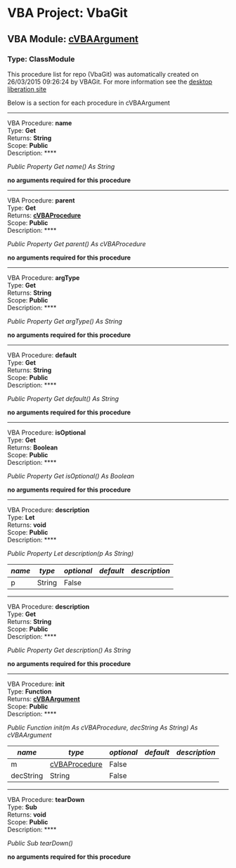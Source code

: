# VBA Project: **VbaGit**
## VBA Module: **[cVBAArgument](/libraries/cVBAArgument.cls "source is here")**
### Type: ClassModule  

This procedure list for repo (VbaGit) was automatically created on 26/03/2015 09:26:24 by VBAGit.
For more information see the [desktop liberation site](http://ramblings.mcpher.com/Home/excelquirks/drivesdk/gettinggithubready "desktop liberation")

Below is a section for each procedure in cVBAArgument

---
VBA Procedure: **name**  
Type: **Get**  
Returns: **String**  
Scope: **Public**  
Description: ****  

*Public Property Get name() As String*  

**no arguments required for this procedure**


---
VBA Procedure: **parent**  
Type: **Get**  
Returns: **[cVBAProcedure](/libraries/cVBAProcedure_cls.md "cVBAProcedure")**  
Scope: **Public**  
Description: ****  

*Public Property Get parent() As cVBAProcedure*  

**no arguments required for this procedure**


---
VBA Procedure: **argType**  
Type: **Get**  
Returns: **String**  
Scope: **Public**  
Description: ****  

*Public Property Get argType() As String*  

**no arguments required for this procedure**


---
VBA Procedure: **default**  
Type: **Get**  
Returns: **String**  
Scope: **Public**  
Description: ****  

*Public Property Get default() As String*  

**no arguments required for this procedure**


---
VBA Procedure: **isOptional**  
Type: **Get**  
Returns: **Boolean**  
Scope: **Public**  
Description: ****  

*Public Property Get isOptional() As Boolean*  

**no arguments required for this procedure**


---
VBA Procedure: **description**  
Type: **Let**  
Returns: **void**  
Scope: **Public**  
Description: ****  

*Public Property Let description(p As String)*  

*name*|*type*|*optional*|*default*|*description*
---|---|---|---|---
p|String|False||


---
VBA Procedure: **description**  
Type: **Get**  
Returns: **String**  
Scope: **Public**  
Description: ****  

*Public Property Get description() As String*  

**no arguments required for this procedure**


---
VBA Procedure: **init**  
Type: **Function**  
Returns: **[cVBAArgument](/libraries/cVBAArgument_cls.md "cVBAArgument")**  
Scope: **Public**  
Description: ****  

*Public Function init(m As cVBAProcedure, decString As String) As cVBAArgument*  

*name*|*type*|*optional*|*default*|*description*
---|---|---|---|---
m|[cVBAProcedure](/libraries/cVBAProcedure_cls.md "cVBAProcedure")|False||
decString|String|False||


---
VBA Procedure: **tearDown**  
Type: **Sub**  
Returns: **void**  
Scope: **Public**  
Description: ****  

*Public Sub tearDown()*  

**no arguments required for this procedure**
